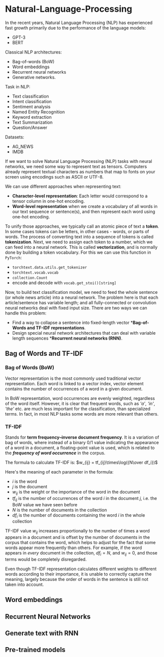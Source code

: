 # Natural-Language-Processing
In the recent years, Natural Language Processing (NLP) has experienced fast growth primarily due to the performance of the language models:
* GPT-3
* BERT

Classical NLP architectures:
* Bag-of-words (BoW)
* Word embeddings
* Recurrent neural networks 
* Generative networks.

Task in NLP:
* Text classification
* Intent classification
* Sentiment analysis
* Named Entity Recognition
* Keyword extraction
* Text Summarization
* Question/Answer

Datasets:
* AG_NEWS
* IMDB

If we want to solve Natural Language Processing (NLP) tasks with neural networks, we need some way to represent text as tensors. Computers already represent textual characters as numbers that map to fonts on your screen using encodings such as ASCII or UTF-8.

We can use different approaches when representing text:
* **Character-level representation**: Each letter would correspond to a tensor column in one-hot encoding.
* **Word-level representation** when we create a vocabulary of all words in our text sequence or sentence(s), and then represent each word using one-hot encoding.

To unify those approaches, we typically call an atomic piece of text a **token**. In some cases tokens can be letters, in other cases - words, or parts of words. The process of converting text into a sequence of tokens is called **tokenization**. Next, we need to assign each token to a number, which we can feed into a neural network. This is called **vectorization**, and is normally done by building a token vocabulary. For this we can use this function in <code>PyTorch</code>:
* <code>torchtext.data.utils.get_tokenizer</code>
* <code>torchtext.vocab.vocab</code>
* <code>collection.Count</code>
* encode and decode with <code>vocab.get_stoi()[string]</code>

Now, to build text classification model, we need to feed the whole sentence (or whole news article) into a neural network. The problem here is that each article/sentence has variable length; and all fully-connected or convolution neural networks deal with fixed input size. There are two ways we can handle this problem:
* Find a way to collapse a sentence into fixed-length vector ***Bag-of-Words and TF-IDF representations**.
* Design special neural network architectures that can deal with variable length sequences ***Recurrent neural networks (RNN)**.

## Bag of Words and TF-IDF
### Bag of Words (BoW)
Vector representation is the most commonly used traditional vector representation. Each word is linked to a vector index, vector element contains the number of occurrences of a word in a given document.

In BoW representation, word occurrences are evenly weighted, regardless of the word itself. However, it is clear that frequent words, such as *'a'*, *'in'*, *'the'* etc. are much less important for the classification, than specialized terms. In fact, in most NLP tasks some words are more relevant than others.

### TF-IDF
Stands for **term frequency–inverse document frequency**. It is a variation of bag of words, where instead of a binary 0/1 value indicating the appearance of a word in a document, a floating-point value is used, which is related to the **_frequency of word occurrence_** in the corpus.

The formula to calculate TF-IDF is:  $w_{ij} = tf_{ij}\times\log({N\over df_i})$

Here's the meaning of each parameter in the formula:
* $i$ is the word 
* $j$ is the document
* $w_{ij}$ is the weight or the importance of the word in the document
* $tf_{ij}$ is the number of occurrences of the word $i$ in the document $j$, i.e. the BoW value we have seen before
* $N$ is the number of documents in the collection
* $df_i$ is the number of documents containing the word $i$ in the whole collection

TF-IDF value $w_{ij}$ increases proportionally to the number of times a word appears in a document and is offset by the number of documents in the corpus that contains the word, which helps to adjust for the fact that some words appear more frequently than others. For example, if the word appears in *every* document in the collection, $df_i=N$, and $w_{ij}=0$, and those terms would be completely disregarded.

Even though TF-IDF representation calculates different weights to different words according to their importance, it is unable to correctly capture the meaning, largely because the order of words in the sentence is still not taken into account.

## Word embeddings
## Recurrent Neural Networks
## Generate text with RNN
## Pre-trained models